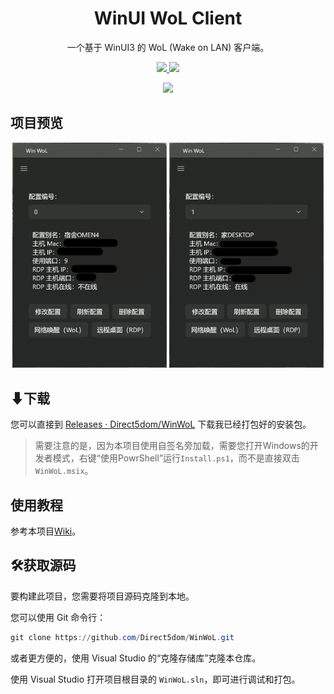 <p align="center">
  <h1 align="center">WinUI WoL Client</h1>
  <p align="center">一个基于 WinUI3 的 WoL (Wake on LAN) 客户端。</p>
  <p align="center">
    <a href="https://github.com/Direct5dom/WinWoL/blob/master/LICENSE">
      <img src="https://img.shields.io/github/license/Direct5dom/WinWoL"/>
    </a>
    <a href="https://github.com/Direct5dom/WinWoL/releases">
      <img src="https://img.shields.io/github/v/release/Direct5dom/WinWoL?display_name=tag"/>
    </a>
  </p>
  <p align="center">
    <a href="https://twitter.com/SI_Xiaolong">
      <img src="https://img.shields.io/badge/follow-SI_Xiaolong-blue?style=flat&logo=Twitter"/>
    </a>
  </p>
</p>

## 项目预览
<p align="center">
    <img src="./README/0.png" width="49%"/>
    <img src="./README/1.png" width="49%"/>
</p>

## ⬇下载

您可以直接到 [Releases · Direct5dom/WinWoL](https://github.com/Direct5dom/WinWoL/releases) 下载我已经打包好的安装包。

> 需要注意的是，因为本项目使用自签名旁加载，需要您打开Windows的开发者模式，右键“使用PowrShell”运行`Install.ps1`，而不是直接双击`WinWoL.msix`。

## 使用教程

参考本项目[Wiki](https://github.com/Direct5dom/WinWoL/wiki)。

## 🛠️获取源码

要构建此项目，您需要将项目源码克隆到本地。

您可以使用 Git 命令行：

```powershell
git clone https://github.com/Direct5dom/WinWoL.git
```

或者更方便的，使用 Visual Studio 的“克隆存储库”克隆本仓库。

使用 Visual Studio 打开项目根目录的 `WinWoL.sln`，即可进行调试和打包。